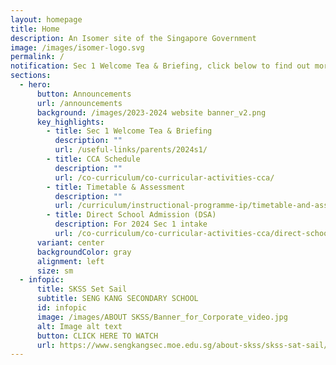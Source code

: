 ```yaml
---
layout: homepage
title: Home
description: An Isomer site of the Singapore Government
image: /images/isomer-logo.svg
permalink: /
notification: Sec 1 Welcome Tea & Briefing, click below to find out more
sections:
  - hero:
      button: Announcements
      url: /announcements
      background: /images/2023-2024 website banner_v2.png
      key_highlights:
        - title: Sec 1 Welcome Tea & Briefing
          description: ""
          url: /useful-links/parents/2024s1/
        - title: CCA Schedule
          description: ""
          url: /co-curriculum/co-curricular-activities-cca/
        - title: Timetable & Assessment
          description: ""
          url: /curriculum/instructional-programme-ip/timetable-and-assessment/
        - title: Direct School Admission (DSA)
          description: For 2024 Sec 1 intake
          url: /co-curriculum/co-curricular-activities-cca/direct-school-admission-dsa/
      variant: center
      backgroundColor: gray
      alignment: left
      size: sm
  - infopic:
      title: SKSS Set Sail
      subtitle: SENG KANG SECONDARY SCHOOL
      id: infopic
      image: /images/ABOUT SKSS/Banner_for_Corporate_video.jpg
      alt: Image alt text
      button: CLICK HERE TO WATCH
      url: https://www.sengkangsec.moe.edu.sg/about-skss/skss-sat-sail/
---
```

